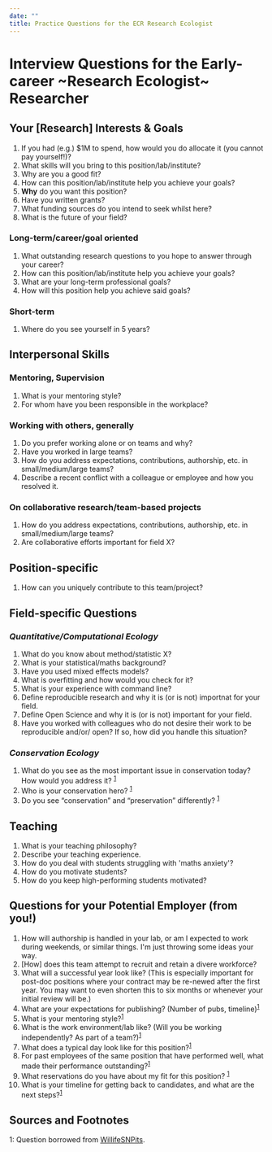 ```yaml
---
date: ""
title: Practice Questions for the ECR Research Ecologist
---
```


# Interview Questions for the Early-career ~Research Ecologist~ Researcher  

## Your \[Research\] Interests & Goals
1. If you had (e.g.) $1M to spend, how would you do allocate it (you cannot pay yourself!)?
1. What skills will you bring to this position/lab/institute? 
1. Why are you a good fit?
1. How can this position/lab/institute help you achieve your goals?
1. **Why** do you want this position?
1. Have you written grants? 
1. What funding sources do you intend to seek whilst here?
1. What is the future of your field?


### Long-term/career/goal oriented
1. What outstanding research questions to you hope to answer through your career?
1. How can this position/lab/institute help you achieve your goals?
1. What are your long-term professional goals?
1. How will this position help you achieve said goals?

### Short-term 
1. Where do you see yourself in 5 years?

## Interpersonal Skills

### Mentoring, Supervision
1. What is your mentoring style?
1. For whom have you been responsible in the workplace?

### Working with others, generally
1. Do you prefer working alone or on teams and why?
1. Have you worked in large teams?
1. How do you address expectations, contributions, authorship, etc. in small/medium/large teams?
1. Describe a recent conflict with a colleague or employee and how you resolved it.

### On collaborative research/team-based projects
1. How do you address expectations, contributions, authorship, etc. in small/medium/large teams?
1. Are collaborative efforts important for field X?

## Position-specific
1. How can you uniquely contribute to this team/project?

## Field-specific Questions

### *Quantitative/Computational Ecology*
1. What do you know about method/statistic X?
1. What is your statistical/maths background? 
1. Have you used mixed effects models?
1. What is overfitting and how would you check for it?
1. What is your experience with command line?
1. Define reproducible research and why it is (or is not) importnat for your field.
1. Define Open Science and why it is (or is not) important for your field.
1. Have you worked with colleagues who do not desire their work to be reproducible and/or/ open? If so, how did you handle this situation?


### *Conservation Ecology*
1. What do you see as the most important issue in conservation today? How would you address it? <sup>[1](#myfootnote1)</sup>
1. Who is your conservation hero? <sup>[1](#myfootnote1)</sup>
1. Do you see “conservation” and “preservation” differently? <sup>[1](#myfootnote1)</sup>


## Teaching
1. What is your teaching philosophy?
1. Describe your teaching experience.
1. How do you deal with students struggling with 'maths anxiety'?
1. How do you motivate students?
1. How do you keep high-performing students motivated? 


## Questions for **your** Potential Employer (from you!)
1. How will authorship is handled in your lab, or am I expected to work during weekends, or similar things. I'm just throwing some ideas your way.
1. \[How\] does this team attempt to recruit and retain a divere workforce?
1. What will a successful year look like? (This is especially important for post-doc positions where your contract may be re-newed after the first year. You may want to even shorten this to six months or whenever your initial review will be.)
1. What are your expectations for publishing? (Number of pubs, timeline)<sup>[1](#myfootnote1)</sup>
1. What is your mentoring style?<sup>[1](#myfootnote1)</sup>
1. What is the work environment/lab like? (Will you be working independently? As part of a team?)<sup>[1](#myfootnote1)</sup>
1. What does a typical day look like for this position?<sup>[1](#myfootnote1)</sup>
1. For past employees of the same position that have performed well, what made their performance outstanding?<sup>[1](#myfootnote1)</sup>
1. What reservations do you have about my fit for this position? <sup>[1](#myfootnote1)</sup>
1. What is your timeline for getting back to candidates, and what are the next steps?<sup>[1](#myfootnote1)</sup>


## Sources and Footnotes
<a name="myfootnote1">1</a>: Question borrowed from [WillifeSNPits](https://wildlifesnpits.wordpress.com/2014/01/01/what-to-expect-when-interviewing-for-ecology-and-conservation-jobs/).

